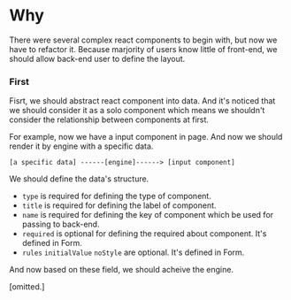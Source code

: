 # Why

There were several complex react components to begin with, but now we have to refactor it. Because marjority of users know little of front-end, we should allow back-end user to define the layout.


### First

Fisrt, we should abstract react component into data. And it's noticed that we should consider it as a solo component which means we shouldn't consider the relationship between components at first.


For example, now we have a input component in page. And now we should render it by engine with a specific data.

```
[a specific data] ------[engine]------> [input component]
```

We should define the data's structure. 
- `type` is required for defining the type of component. 
- `title` is required for defining the label of component.
- `name` is required for defining the key of component which be used for passing to back-end.
- `required` is optional for defining the required about component. It's defined in Form.
- `rules` `initialValue` `noStyle` are optional. It's defined in Form.


And now based on these field, we should acheive the engine.

[omitted.]

###
